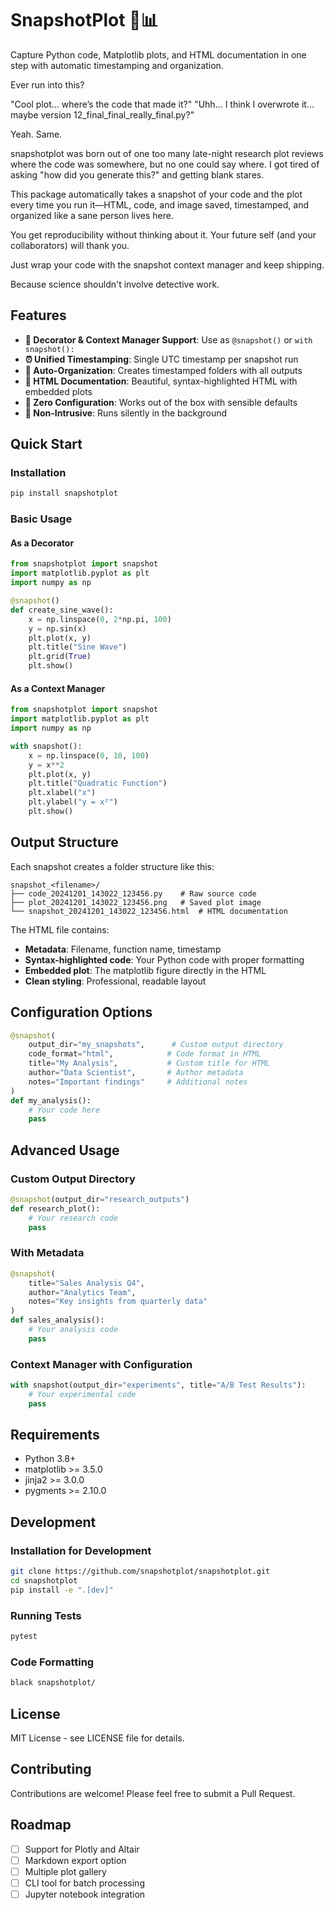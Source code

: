 # SnapshotPlot 📸📊

Capture Python code, Matplotlib plots, and HTML documentation in one step with automatic timestamping and organization.

Ever run into this?

"Cool plot... where’s the code that made it?"
"Uhh... I think I overwrote it... maybe version 12_final_final_really_final.py?"

Yeah. Same.

snapshotplot was born out of one too many late-night research plot reviews where the code was somewhere, but no one could say where. I got tired of asking "how did you generate this?" and getting blank stares.

This package automatically takes a snapshot of your code and the plot every time you run it—HTML, code, and image saved, timestamped, and organized like a sane person lives here.

You get reproducibility without thinking about it. Your future self (and your collaborators) will thank you.

Just wrap your code with the snapshot context manager and keep shipping.

Because science shouldn't involve detective work.



## Features

- **🔄 Decorator & Context Manager Support**: Use as `@snapshot()` or `with snapshot():`
- **⏰ Unified Timestamping**: Single UTC timestamp per snapshot run
- **📁 Auto-Organization**: Creates timestamped folders with all outputs
- **🎨 HTML Documentation**: Beautiful, syntax-highlighted HTML with embedded plots
- **🔧 Zero Configuration**: Works out of the box with sensible defaults
- **🚀 Non-Intrusive**: Runs silently in the background

## Quick Start

### Installation

```bash
pip install snapshotplot
```

### Basic Usage

#### As a Decorator

```python
from snapshotplot import snapshot
import matplotlib.pyplot as plt
import numpy as np

@snapshot()
def create_sine_wave():
    x = np.linspace(0, 2*np.pi, 100)
    y = np.sin(x)
    plt.plot(x, y)
    plt.title("Sine Wave")
    plt.grid(True)
    plt.show()
```

#### As a Context Manager

```python
from snapshotplot import snapshot
import matplotlib.pyplot as plt
import numpy as np

with snapshot():
    x = np.linspace(0, 10, 100)
    y = x**2
    plt.plot(x, y)
    plt.title("Quadratic Function")
    plt.xlabel("x")
    plt.ylabel("y = x²")
    plt.show()
```

## Output Structure

Each snapshot creates a folder structure like this:

```
snapshot_<filename>/
├── code_20241201_143022_123456.py    # Raw source code
├── plot_20241201_143022_123456.png   # Saved plot image
└── snapshot_20241201_143022_123456.html  # HTML documentation
```

The HTML file contains:
- **Metadata**: Filename, function name, timestamp
- **Syntax-highlighted code**: Your Python code with proper formatting
- **Embedded plot**: The matplotlib figure directly in the HTML
- **Clean styling**: Professional, readable layout

## Configuration Options

```python
@snapshot(
    output_dir="my_snapshots",      # Custom output directory
    code_format="html",            # Code format in HTML
    title="My Analysis",           # Custom title for HTML
    author="Data Scientist",       # Author metadata
    notes="Important findings"     # Additional notes
)
def my_analysis():
    # Your code here
    pass
```

## Advanced Usage

### Custom Output Directory

```python
@snapshot(output_dir="research_outputs")
def research_plot():
    # Your research code
    pass
```

### With Metadata

```python
@snapshot(
    title="Sales Analysis Q4",
    author="Analytics Team",
    notes="Key insights from quarterly data"
)
def sales_analysis():
    # Your analysis code
    pass
```

### Context Manager with Configuration

```python
with snapshot(output_dir="experiments", title="A/B Test Results"):
    # Your experimental code
    pass
```

## Requirements

- Python 3.8+
- matplotlib >= 3.5.0
- jinja2 >= 3.0.0
- pygments >= 2.10.0

## Development

### Installation for Development

```bash
git clone https://github.com/snapshotplot/snapshotplot.git
cd snapshotplot
pip install -e ".[dev]"
```

### Running Tests

```bash
pytest
```

### Code Formatting

```bash
black snapshotplot/
```

## License

MIT License - see LICENSE file for details.

## Contributing

Contributions are welcome! Please feel free to submit a Pull Request.

## Roadmap

- [ ] Support for Plotly and Altair
- [ ] Markdown export option
- [ ] Multiple plot gallery
- [ ] CLI tool for batch processing
- [ ] Jupyter notebook integration 
